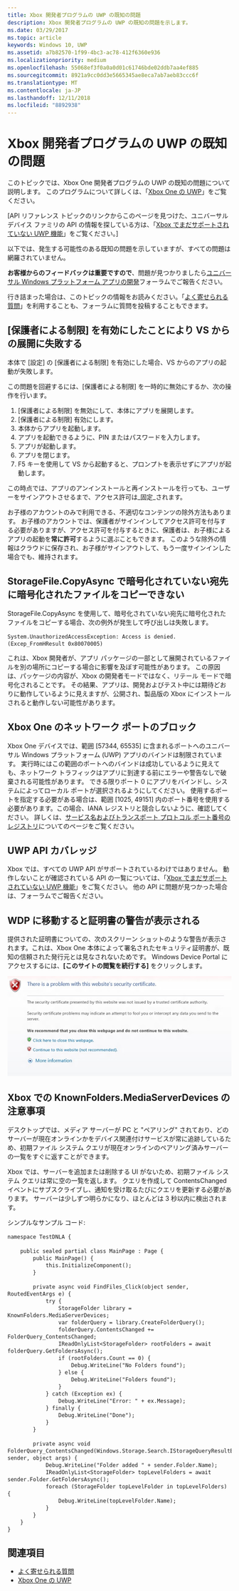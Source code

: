 ```yaml
---
title: Xbox 開発者プログラムの UWP の既知の問題
description: Xbox 開発者プログラムの UWP の既知の問題を示します。
ms.date: 03/29/2017
ms.topic: article
keywords: Windows 10, UWP
ms.assetid: a7b82570-1f99-4bc3-ac78-412f6360e936
ms.localizationpriority: medium
ms.openlocfilehash: 55068ef3f0a0a0d01c61746bde02ddb7aa4ef885
ms.sourcegitcommit: 8921a9cc0dd3e5665345ae8eca7ab7aeb83ccc6f
ms.translationtype: MT
ms.contentlocale: ja-JP
ms.lasthandoff: 12/11/2018
ms.locfileid: "8892938"
---
```

# <a name="known-issues-with-uwp-on-xbox-developer-program"></a>Xbox 開発者プログラムの UWP の既知の問題

このトピックでは、Xbox One 開発者プログラムの UWP の既知の問題について説明します。 このプログラムについて詳しくは、「[Xbox One の UWP](index.md)」をご覧ください。 

\[API リファレンス トピックのリンクからこのページを見つけた、ユニバーサル デバイス ファミリの API の情報を探している方は、「[Xbox でまだサポートされていない UWP 機能](http://go.microsoft.com/fwlink/?LinkID=760755)」をご覧ください。\]

以下では、発生する可能性のある既知の問題を示していますが、すべての問題は網羅されていません。 

**お客様からのフィードバックは重要ですので**、問題が見つかりましたら[ユニバーサル Windows プラットフォーム アプリの開発](https://social.msdn.microsoft.com/forums/windowsapps/home?forum=wpdevelop)フォーラムでご報告ください。 

行き詰まった場合は、このトピックの情報をお読みください。「[よく寄せられる質問](frequently-asked-questions.md)」を利用することも、フォーラムに質問を投稿することもできます。

 
## <a name="deploying-from-vs-fails-with-parental-controls-turned-on"></a>[保護者による制限] を有効にしたことにより VS からの展開に失敗する

本体で [設定] の [保護者による制限] を有効にした場合、VS からのアプリの起動が失敗します。

この問題を回避するには、[保護者による制限] を一時的に無効にするか、次の操作を行います。
1. [保護者による制限] を無効にして、本体にアプリを展開します。
2. [保護者による制限] 有効にします。
3. 本体からアプリを起動します。
4. アプリを起動できるように、PIN またはパスワードを入力します。
5. アプリが起動します。
6. アプリを閉じます。
7. F5 キーを使用して VS から起動すると、プロンプトを表示せずにアプリが起動します。

この時点では、アプリのアンインストールと再インストールを行っても、ユーザーをサインアウトさせるまで、アクセス許可は_固定_されます。
 
お子様のアカウントのみで利用できる、不適切なコンテンツの除外方法もあります。 お子様のアカウントでは、保護者がサインインしてアクセス許可を付与する必要がありますが、アクセス許可を付与するときに、保護者は、お子様によるアプリの起動を**常に許可**するように選ぶこともできます。 このような除外の情報はクラウドに保存され、お子様がサインアウトして、もう一度サインインした場合でも、維持されます。

## <a name="storagefilecopyasync-fails-to-copy-encrypted-files-to-unencrypted-destination"></a>StorageFile.CopyAsync で暗号化されていない宛先に暗号化されたファイルをコピーできない 

StorageFile.CopyAsync を使用して、暗号化されていない宛先に暗号化されたファイルをコピーする場合、次の例外が発生して呼び出しは失敗します。

```
System.UnauthorizedAccessException: Access is denied. (Excep_FromHResult 0x80070005)
```

これは、Xbox 開発者が、アプリ パッケージの一部として展開されているファイルを別の場所にコピーする場合に影響を及ぼす可能性があります。 この原因は、パッケージの内容が、Xbox の開発者モードではなく、リテール モードで暗号化されることです。 その結果、アプリは、開発およびテスト中には期待どおりに動作しているように見えますが、公開され、製品版の Xbox にインストールされると動作しない可能性があります。
 

## <a name="blocked-networking-ports-on-xbox-one"></a>Xbox One のネットワーク ポートのブロック

Xbox One デバイスでは、範囲 [57344, 65535] に含まれるポートへのユニバーサル Windows プラットフォーム (UWP) アプリのバインドは制限されています。 実行時にはこの範囲のポートへのバインドは成功しているように見えても、ネットワーク トラフィックはアプリに到達する前にエラーや警告なしで破棄される可能性があります。 できる限りポート 0 にアプリをバインドし、システムによってローカル ポートが選択されるようにしてください。 使用するポートを指定する必要がある場合は、範囲 [1025, 49151] 内のポート番号を使用する必要があります。この場合、IANA レジストリと競合しないように、確認してください。 詳しくは、[サービス名およびトランスポート プロトコル ポート番号のレジストリ](http://www.iana.org/assignments/service-names-port-numbers/service-names-port-numbers.xhtml)についてのページをご覧ください。

## <a name="uwp-api-coverage"></a>UWP API カバレッジ

Xbox では、すべての UWP API がサポートされているわけではありません。 動作しないことが確認されている API の一覧については、「[Xbox でまだサポートされていない UWP 機能](http://go.microsoft.com/fwlink/p/?LinkId=760755)」をご覧ください。 他の API に問題が見つかった場合は、フォーラムでご報告ください。 


## <a name="navigating-to-wdp-causes-a-certificate-warning"></a>WDP に移動すると証明書の警告が表示される

提供された証明書についての、次のスクリーン ショットのような警告が表示されます。これは、Xbox One 本体によって署名されたセキュリティ証明書が、既知の信頼された発行元とは見なされないためです。 Windows Device Portal にアクセスするには、**[このサイトの閲覧を続行する]** をクリックします。

![Web サイトのセキュリティ証明書の警告](images/security_cert_warning.jpg)


## <a name="knownfoldersmediaserverdevices-caveat-on-xbox"></a>Xbox での KnownFolders.MediaServerDevices の注意事項

デスクトップでは、メディア サーバーが PC と "ペアリング" されており、どのサーバーが現在オンラインかをデバイス関連付けサービスが常に追跡しているため、初期ファイル システム クエリが現在オンラインのペアリング済みサーバーの一覧をすぐに返すことができます。

Xbox では、サーバーを追加または削除する UI がないため、初期ファイル システム クエリは常に空の一覧を返します。 クエリを作成して ContentsChanged イベントにサブスクライブし、通知を受け取るたびにクエリを更新する必要があります。 サーバーは少しずつ明らかになり、ほとんどは 3 秒以内に検出されます。

シンプルなサンプル コード:

```
namespace TestDNLA {

    public sealed partial class MainPage : Page {
        public MainPage() {
            this.InitializeComponent();
        }

        private async void FindFiles_Click(object sender, RoutedEventArgs e) {
            try {
                StorageFolder library = KnownFolders.MediaServerDevices;
                var folderQuery = library.CreateFolderQuery();
                folderQuery.ContentsChanged += FolderQuery_ContentsChanged;
                IReadOnlyList<StorageFolder> rootFolders = await folderQuery.GetFoldersAsync();
                if (rootFolders.Count == 0) {
                    Debug.WriteLine("No Folders found");
                } else {
                    Debug.WriteLine("Folders found");
                }
            } catch (Exception ex) {
                Debug.WriteLine("Error: " + ex.Message);
            } finally {
                Debug.WriteLine("Done");
            }
        }

        private async void FolderQuery_ContentsChanged(Windows.Storage.Search.IStorageQueryResultBase sender, object args) {
            Debug.WriteLine("Folder added " + sender.Folder.Name);
            IReadOnlyList<StorageFolder> topLevelFolders = await sender.Folder.GetFoldersAsync();
            foreach (StorageFolder topLevelFolder in topLevelFolders) {
                Debug.WriteLine(topLevelFolder.Name);
            }
        }
    }
}
```

## <a name="see-also"></a>関連項目
- [よく寄せられる質問](frequently-asked-questions.md)
- [Xbox One の UWP](index.md)
